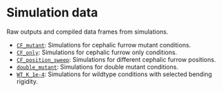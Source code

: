 # Simulation data

Raw outputs and compiled data frames from simulations.

- [`CF_mutant`](CF_mutant): Simulations for cephalic furrow mutant conditions.
- [`CF_only`](CF_only): Simulations for cephalic furrow only conditions.
- [`CF_position_sweep`](CF_position_sweep): Simulations for different cephalic furrow positions.
- [`double_mutant`](double_mutant): Simulations for double mutant conditions.
- [`WT_K_1e-4`](WT_K_1e-4): Simulations for wildtype conditions with selected bending rigidity.

